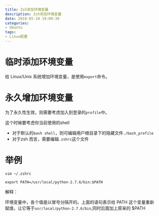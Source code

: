 ```yaml
---
title: Zsh添加环境变量
description: Zsh添加环境变量
date: 2018-05-10 19:09:39
categories:
- Ubuntu
tags:
- Linux配置
---
```

#   临时添加环境变量
给 Linux/Unix 系统增加环境变量，是使用`export`命令。

#   永久增加环境变量
为了永久性生效，则需要考虑加入到登录的`profile`中。

这个时候要考虑你当前使用的shell
+   对于默认的`bash shell`，则可编辑用户根目录下的隐藏文件`./bash_profile`
+   对于zsh 而言，需要编辑`.zshrc`这个文件

#   举例
```
vim ~/.zshrc

export PATH=/usr/local/python-2.7.6/bin:$PATH
```
解释：

环境变量中，各个值是以冒号分隔开的。上面的语句表示给 PATH 这个变量重新赋值，让它等于`usr/local/python-2.7.6/bin`,同时后面加上原来的 $PATH
